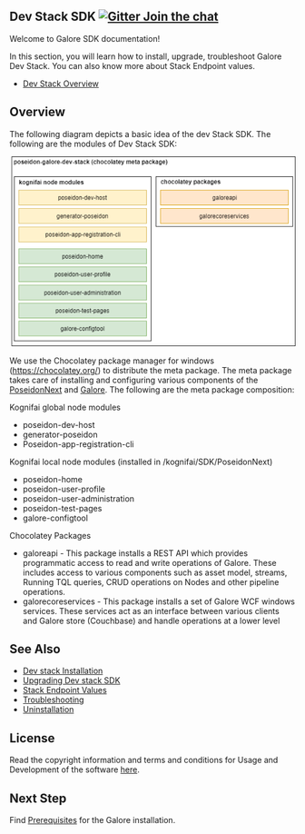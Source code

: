 ## Dev Stack SDK [![Gitter Join the chat](https://badges.gitter.im/Join%20Chat.svg)](https://gitter.im/kognifai/Lobby)

Welcome to Galore SDK documentation!

In this section, you will learn how to install, upgrade, troubleshoot Galore Dev Stack. You can also know  more about  Stack Endpoint values.

- [Dev Stack Overview](#Overview)


## Overview

The following diagram depicts a basic idea of the dev Stack SDK. The following are the modules of Dev Stack SDK:

![](.%20Images/Dev%20stack%20SDK%20overview.png)

We use the Chocolatey package manager for windows (https://chocolatey.org/) to distribute the meta package. The meta package takes care of installing and configuring various components of the [PoseidonNext](https://github.com/kognifai/PoseidonNext-Framework) and [Galore](https://github.com/kognifai/Galore).  The following are the meta package composition:

Kognifai global node modules
-	poseidon-dev-host
-	generator-poseidon
-	Poseidon-app-registration-cli

Kognifai local node modules (installed in <INSTALL DIR>/kognifai/SDK/PoseidonNext)
- poseidon-home
- poseidon-user-profile
- poseidon-user-administration
- poseidon-test-pages
- galore-configtool

Chocolatey Packages
- galoreapi - This package installs a REST API which provides programmatic access to read and write operations of Galore. These includes access to various components such as asset model, streams, 
Running TQL queries, CRUD operations on Nodes and other pipeline operations.
- galorecoreservices - This package installs a set of Galore WCF windows services. These services act as an interface between various clients and Galore store (Couchbase) and handle operations at a lower level


## See Also
- [Dev stack Installation](Installation.md)
- [Upgrading Dev stack SDK](Upgrading%20Dev%20stack.md)
- [Stack Endpoint Values](Stack%20Endpoint%20Values.md)
- [Troubleshooting](Troubleshooting.md)
- [Uninstallation](Uninstallation.md)

## License
Read the copyright information and terms and conditions for Usage and Development of the software [here](https://github.com/kognifai/Kognifai/blob/master/License.md#copyright--year-kongsberg-digital-as).

## Next Step

Find [Prerequisites](Prerequisites.md) for the Galore installation.
